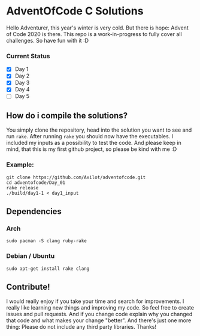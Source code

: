 # AdventOfCode C Solutions


Hello Adventurer, this year's winter is very cold. But there is hope: Advent of Code 2020 is there. This repo is a work-in-progress to fully cover all challenges. So have fun with it :D


### Current Status

- [x] Day 1
- [x] Day 2
- [x] Day 3
- [x] Day 4
- [ ] Day 5

## How do i compile the solutions?

You simply clone the repository, head into the solution you want to see and run `rake`. After running `rake` you should now have the executables. I included my inputs as a possibility to test the code. And please keep in mind, that this is my first github project, so please be kind with me :D


### Example:
```
git clone https://github.com/Axilot/adventofcode.git
cd adventofcode/Day_01
rake release
./build/day1-1 < day1_input
```

## Dependencies

### Arch

```
sudo pacman -S clang ruby-rake
```
### Debian / Ubuntu
```
sudo apt-get install rake clang
```


## Contribute!

I would really enjoy if you take your time and search for improvements. I really like learning new things and improving my code. So feel free to create issues and pull requests. And if you change code explain why you changed that code and what makes your change "better". And there's just one more thing: Please do not include any third party libraries. Thanks!